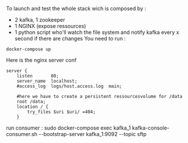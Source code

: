 To launch and test the whole stack wich is composed by :
- 2 kafka, 1 zookeeper
- 1 NGINX (expose ressources)
- 1 python script who'll watch the file system and notify kafka every x second if there are changes
You need to run :
~~~~
docker-compose up
~~~~
Here is the nginx server conf

    server {
        listen       80;
        server_name  localhost;
        #access_log  logs/host.access.log  main;

        #here we have to create a persistent ressourcesvolume for /data
        root /data;
        location / {
            try_files $uri $uri/ =404;
        }

run consumer :
sudo docker-compose exec kafka_1 kafka-console-consumer.sh --bootstrap-server kafka_1:9092 --topic sftp
